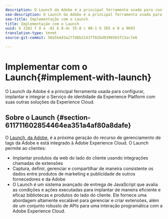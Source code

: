 ```yaml
---
description: O Launch da Adobe é a principal ferramenta usada para configurar, implantar e integrar o Serviço de identidade da Experience Platform com suas outras soluções da Experience Cloud.
seo-description: O Launch da Adobe é a principal ferramenta usada para configurar, implantar e integrar o Serviço de identidade da Experience Platform com suas outras soluções da Experience Cloud.
seo-title: Implementação com o Launch
title: Implementação com o Launch
uuid: b 3282 f 8 e -82 b 8-4c 35-8 c 80-1 b 365 e 8 a 9693
translation-type: tm+mt
source-git-commit: 50a5b4d3a27fd8b21437f02bd9390565f23ac7e6

---
```



# Implementar com o Launch{#implement-with-launch}

O Launch da Adobe é a principal ferramenta usada para configurar, implantar e integrar o Serviço de identidade da Experience Platform com suas outras soluções da Experience Cloud.

## Sobre o Launch {#section-611711602854464ea351a4af80a8dafe}

O [Launch, da Adobe](https://docs.adobelaunch.com/), é a próxima geração do recurso de gerenciamento de tags da Adobe e está integrado à Adobe Experience Cloud. O Launch permite ao clientes:

* Implantar produtos da web do lado do cliente usando integrações chamadas de extensões
* Captura, definir, gerenciar e compartilhar de maneira consistente os dados entre produtos de marketing e publicidade de outros fornecedores e da Adobe
* O Launch é um sistema avançado de entrega de JavaScript que avalia as condições e ações executadas para implantar de maneira eficiente e eficaz bibliotecas e produtos do lado do cliente. Ele fornece uma abordagem altamente escalável para gerenciar e criar extensões, além de um conjunto robusto de APIs para uma interação programática com a Adobe Experience Cloud.

